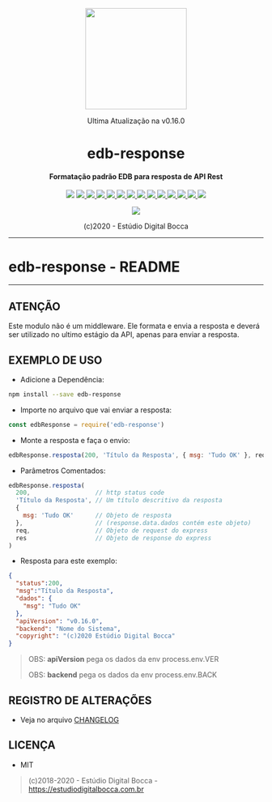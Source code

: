 <p align="center">
  <img src="https://estudiodigitalbocca.com.br/edb-logo.svg" width="200px">
  <p align="center">Ultima Atualização na v0.16.0</p>
  <h1 align="center">edb-response</h1>
  <h4 align="center">
    Formatação padrão EDB para resposta de API Rest
  </h4>
  <p align="center">
    <img src="https://badgen.net/badge/version/v0.16.0/orange">
    <a href="https://codeclimate.com/github/digitalbocca/edb-response/maintainability">
      <img src="https://api.codeclimate.com/v1/badges/099992aed09bb6cb59e9/maintainability">
    </a>
    <a href="https://estudiodigitalbocca.com.br">
      <img src="https://badgen.net/badge/produto/EDB/f19b2c">
    </a>
    <a href="https://standardjs.com">
      <img src="https://badgen.net/badge/code%20style/standard/yellow">
    </a>
    <a href="https://www.npmjs.com/package/edb-response">
      <img src="https://badgen.net/npm/v/edb-response">
    </a>
    <a href="https://www.npmjs.com/package/edb-response">
      <img src="https://badgen.net/npm/license/edb-response">
    </a>
    <a href="https://www.npmjs.com/package/edb-response">
      <img src="https://badgen.net/npm/dt/edb-response">
    </a>
    <a href="https://github.com/digitalbocca/edb-response">
      <img src="https://badgen.net/github/tag/digitalbocca/edb-response">
    </a>
    <a href="https://www.npmjs.com/package/edb-response">
      <img src="https://badgen.net/david/dep/digitalbocca/edb-response">
    </a>
    <a href="https://www.npmjs.com/package/edb-response">
      <img src="https://badgen.net/david/dev/digitalbocca/edb-response">
    </a>
    <a href="https://www.npmjs.com/package/edb-response">
      <img src="https://badgen.net/packagephobia/install/edb-response">
    </a>
    <a href="https://www.npmjs.com/package/edb-response">
      <img src="https://badgen.net/packagephobia/publish/edb-response">
    </a>
    <a href="https://www.npmjs.com/package/edb-response">
      <img src="https://badgen.net/bundlephobia/min/edb-response">
    </a>
    <a href="https://www.npmjs.com/package/edb-response">
      <img src="https://badgen.net/bundlephobia/minzip/edb-response">
    </a>
  </p>
  <p align="center">
    <a href="https://github.com/standard/standard">
      <img src="https://cdn.rawgit.com/standard/standard/master/badge.svg">
    </a>
  </p>
  <p align="center">(c)2020 - Estúdio Digital Bocca</p>
</p>

---

# edb-response - README

---

## ATENÇÃO

Este modulo não é um middleware. Ele formata e envia a resposta e deverá ser utilizado no ultimo estágio da API, apenas para enviar a resposta.

## EXEMPLO DE USO

- Adicione a Dependência:

```bash
npm install --save edb-response
```

- Importe no arquivo que vai enviar a resposta:

```js
const edbResponse = require('edb-response')
```

- Monte a resposta e faça o envio:

```js
edbResponse.resposta(200, 'Título da Resposta', { msg: 'Tudo OK' }, req, res)
```

- Parâmetros Comentados:

```js
edbResponse.resposta(
  200,                  // http status code
  'Título da Resposta', // Um título descritivo da resposta
  {
    msg: 'Tudo OK'      // Objeto de resposta
  },                    // (response.data.dados contém este objeto)
  req,                  // Objeto de request do express
  res                   // Objeto de response do express
)
```

- Resposta para este exemplo:

```json
{
  "status":200,
  "msg":"Título da Resposta",
  "dados": {
    "msg": "Tudo OK"
  },
  "apiVersion": "v0.16.0",
  "backend": "Nome do Sistema",
  "copyright": "(c)2020 Estúdio Digital Bocca"
}
```

> OBS: **apiVersion** pega os dados da env process.env.VER
>
> OBS: **backend** pega os dados da env process.env.BACK

## REGISTRO DE ALTERAÇÕES

- Veja no arquivo [CHANGELOG](CHANGELOG.md)

## LICENÇA

- MIT

> (c)2018-2020 - Estúdio Digital Bocca - <https://estudiodigitalbocca.com.br>
